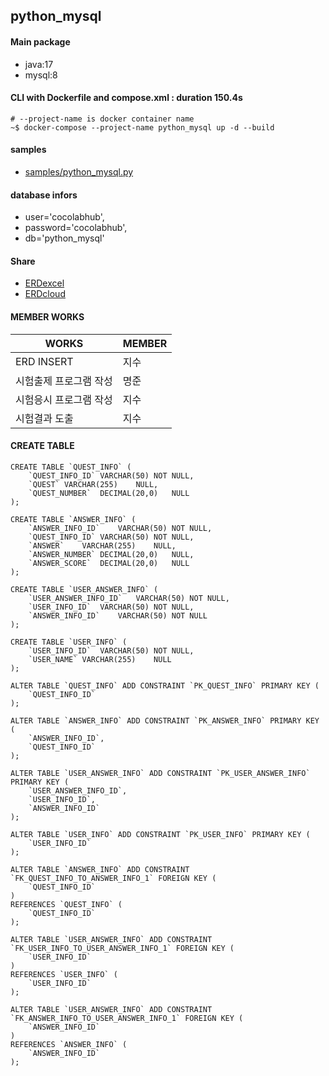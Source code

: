 ## python_mysql
#### Main package
- java:17
- mysql:8

#### CLI with Dockerfile and compose.xml : duration 150.4s
```
# --project-name is docker container name
~$ docker-compose --project-name python_mysql up -d --build
```
#### samples
- [samples/python_mysql.py](./samples/python_mysql.py)

#### database infors
+ user='cocolabhub',
+ password='cocolabhub',
+ db='python_mysql'


#### Share
- [ERDexcel](https://docs.google.com/spreadsheets/d/1EACJj0UoUFynZ7n44fwx1CS5yjQNbe9g8iXA7fQaU9Q/edit?usp=sharing)
- [ERDcloud](https://www.erdcloud.com/d/Pr32JC22AHKXTFnrt)

#### MEMBER WORKS
|WORKS|MEMBER|
|--|--|
|ERD INSERT	| 지수
|시험출제 프로그램 작성|명준
|시험응시 프로그램 작성|지수
|시험결과 도출|지수


#### CREATE TABLE
```
CREATE TABLE `QUEST_INFO` (
	`QUEST_INFO_ID`	VARCHAR(50)	NOT NULL,
	`QUEST`	VARCHAR(255)	NULL,
	`QUEST_NUMBER`	DECIMAL(20,0)	NULL
);

CREATE TABLE `ANSWER_INFO` (
	`ANSWER_INFO_ID`	VARCHAR(50)	NOT NULL,
	`QUEST_INFO_ID`	VARCHAR(50)	NOT NULL,
	`ANSWER`	VARCHAR(255)	NULL,
	`ANSWER_NUMBER`	DECIMAL(20,0)	NULL,
	`ANSWER_SCORE`	DECIMAL(20,0)	NULL
);

CREATE TABLE `USER_ANSWER_INFO` (
	`USER_ANSWER_INFO_ID`	VARCHAR(50)	NOT NULL,
	`USER_INFO_ID`	VARCHAR(50)	NOT NULL,
	`ANSWER_INFO_ID`	VARCHAR(50)	NOT NULL
);

CREATE TABLE `USER_INFO` (
	`USER_INFO_ID`	VARCHAR(50)	NOT NULL,
	`USER_NAME`	VARCHAR(255)	NULL
);

ALTER TABLE `QUEST_INFO` ADD CONSTRAINT `PK_QUEST_INFO` PRIMARY KEY (
	`QUEST_INFO_ID`
);

ALTER TABLE `ANSWER_INFO` ADD CONSTRAINT `PK_ANSWER_INFO` PRIMARY KEY (
	`ANSWER_INFO_ID`,
	`QUEST_INFO_ID`
);

ALTER TABLE `USER_ANSWER_INFO` ADD CONSTRAINT `PK_USER_ANSWER_INFO` PRIMARY KEY (
	`USER_ANSWER_INFO_ID`,
	`USER_INFO_ID`,
	`ANSWER_INFO_ID`
);

ALTER TABLE `USER_INFO` ADD CONSTRAINT `PK_USER_INFO` PRIMARY KEY (
	`USER_INFO_ID`
);

ALTER TABLE `ANSWER_INFO` ADD CONSTRAINT `FK_QUEST_INFO_TO_ANSWER_INFO_1` FOREIGN KEY (
	`QUEST_INFO_ID`
)
REFERENCES `QUEST_INFO` (
	`QUEST_INFO_ID`
);

ALTER TABLE `USER_ANSWER_INFO` ADD CONSTRAINT `FK_USER_INFO_TO_USER_ANSWER_INFO_1` FOREIGN KEY (
	`USER_INFO_ID`
)
REFERENCES `USER_INFO` (
	`USER_INFO_ID`
);

ALTER TABLE `USER_ANSWER_INFO` ADD CONSTRAINT `FK_ANSWER_INFO_TO_USER_ANSWER_INFO_1` FOREIGN KEY (
	`ANSWER_INFO_ID`
)
REFERENCES `ANSWER_INFO` (
	`ANSWER_INFO_ID`
);


```
